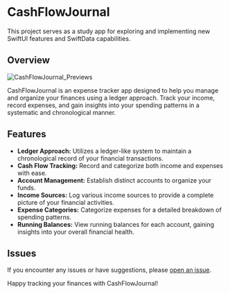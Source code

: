 # CashFlowJournal

This project serves as a study app for exploring and implementing new SwiftUI features and SwiftData capabilities. 

## Overview

![CashFlowJournal_Previews](https://github.com/wckd1/CashFlowJournal/assets/10062961/a18220a0-6ce7-4091-afdd-c986e1a5162b)

CashFlowJournal is an expense tracker app designed to help you manage and organize your finances using a ledger approach. Track your income, record expenses, and gain insights into your spending patterns in a systematic and chronological manner.


## Features

- **Ledger Approach:** Utilizes a ledger-like system to maintain a chronological record of your financial transactions.
- **Cash Flow Tracking:** Record and categorize both income and expenses with ease.
- **Account Management:** Establish distinct accounts to organize your funds.
- **Income Sources:** Log various income sources to provide a complete picture of your financial activities.
- **Expense Categories:** Categorize expenses for a detailed breakdown of spending patterns.
- **Running Balances:** View running balances for each account, gaining insights into your overall financial health.

## Issues

If you encounter any issues or have suggestions, please [open an issue](https://github.com/wckd1/CashFlowJournal/issues).

Happy tracking your finances with CashFlowJournal!
